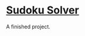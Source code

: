 # [Sudoku Solver](https://www.freecodecamp.org/learn/quality-assurance/quality-assurance-projects/sudoku-solver)
A finished project.
